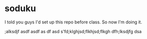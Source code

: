 # soduku

I told you guys I'd set up this repo before class. So now I'm doing it.

;alksdjf
asdf
asdf
as
df
asd
s'fd;klghjsd;flkhjsd;flkgh
dfh;lksdjfg
dsa

